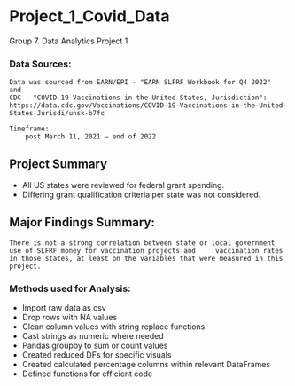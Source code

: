 # Project_1_Covid_Data
Group 7. Data Analytics Project 1


### Data Sources:
	Data was sourced from EARN/EPI - "EARN SLFRF Workbook for Q4 2022"  and
	CDC - "COVID-19 Vaccinations in the United States, Jurisdiction":
	https://data.cdc.gov/Vaccinations/COVID-19-Vaccinations-in-the-United-States-Jurisdi/unsk-b7fc

	Timeframe: 
		post March 11, 2021 – end of 2022


## Project Summary
- All US states were reviewed for federal grant spending.
- Differing grant qualification criteria per state was not considered.



## Major Findings Summary:
	There is not a strong correlation between state or local government use of SLFRF money for vaccination projects and 	vaccination rates in those states, at least on the variables that were measured in this project.


### Methods used for Analysis:
- Import raw data as csv
- Drop rows with NA values  
- Clean column values with string replace functions
- Cast strings as numeric where needed
- Pandas groupby to sum or count values
- Created reduced DFs for specific visuals
- Created calculated percentage columns within relevant DataFrames
- Defined functions for efficient code